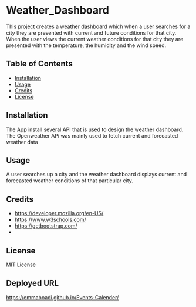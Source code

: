 # Weather_Dashboard
This project creates a weather dashboard which when a user searches for a city they are presented with current and future conditions for that city. When the user views the current weather conditions for that city they are presented with the temperature, the humidity and the wind speed.


## Table of Contents
- [Installation](#Installation)
- [Usage](#usage)
- [Credits](#credits)
- [License](#license)

## Installation
The App install several API that is used to design the weather dashboard. The Openweather APi was mainly used to fetch current and forecasted weather data


## Usage
A user searches up a city and the weather dashboard displays current and forecasted weather conditions of that particular city.

## Credits
- https://developer.mozilla.org/en-US/
- https://www.w3schools.com/
- https://getbootstrap.com/
- 
## License
MIT License


## Deployed URL
https://emmaboadi.github.io/Events-Calender/
